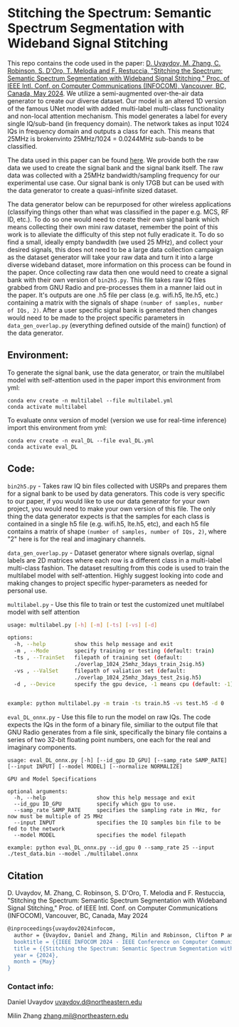 # Stitching the Spectrum: Semantic Spectrum Segmentation with Wideband Signal Stitching


This repo contains the code used in the paper: [D. Uvaydov, M. Zhang, C. Robinson, S. D'Oro, T. Melodia and F. Restuccia, "Stitching the Spectrum: Semantic Spectrum Segmentation with Wideband Signal Stitching," Proc. of IEEE Intl. Conf. on Computer Communications (INFOCOM), Vancouver, BC, Canada, May 2024]. 
We utilize a semi-augmented over-the-air data generator to create our diverse dataset.
Our model is an altered 1D version of the famous UNet model with added multi-label multi-class functionality and non-local attention mechanism. 
This model generates a label for every single IQ/sub-band (in frequency domain). The network takes as input 1024 IQs in frequency domain and outputs a class for each. This means that 25MHz is brokenvinto 25MHz/1024 = 0.0244MHz sub-bands to be classified. 

The data used in this paper can be found [here]. We provide both the raw data we used to create the signal bank and the signal bank itself. The raw data was collected with a 25MHz bandwidth/sampling frequency for our experimental use case. Our signal bank is only 17GB but can be used with the data generator to create a quasi-infinite sized dataset. 

The data generator below can be repurposed for other wireless applications (classifying things other than what was classified in the paper
e.g. MCS, RF ID, etc.). To do so one would need to create their own signal bank which means collecting their own mini raw dataset, remember the point of this work
is to alleviate the difficulty of this step not fully eradicate it. To do so find a small, ideally empty bandwdith (we used 25 MHz), and collect your desired signals, this does not need to be a large data collection campaign as the dataset generator will take your raw data and turn it into a large diverse wideband dataset, more information on this process can be found in the paper. Once collecting raw data then one would need to create a signal bank with their own version of ```bin2h5.py```. This file takes raw IQ files grabbed from GNU Radio and pre-processes them
in a manner laid out in the paper. It's outputs are one .h5 file per class (e.g. wifi.h5, lte.h5, etc.) containing a 
matrix with the signals of shape ```(number of samples, number of IQs, 2)```. After a user specific signal bank is generated then changes would need to be made
to the project specific parameters in ```data_gen_overlap.py``` (everything defined outside of the main() function) of the data generator.


## Environment:

To generate the signal bank, use the data generator, or train the multilabel model with self-attention used in the paper import this environment from yml:

    conda env create -n multilabel --file multilabel.yml
    conda activate multilabel

To evaluate onnx version of model (version we use for real-time inference) import this environment from yml:

    conda env create -n eval_DL --file eval_DL.yml
    conda activate eval_DL

## Code:

```bin2h5.py``` - Takes raw IQ bin files collected with USRPs and prepares them for a signal bank to be used by data generators. 
This code is very specific to our paper, if you would like to use our data generator for your own project, you would need
to make your own version of this file. The only thing the data generator expects is that the samples for each class is 
contained in a single h5 file (e.g. wifi.h5, lte.h5, etc), and each h5 file contains a matrix of shape ```(number of samples, number of IQs, 2)```, 
where "2" here is for the real and imaginary channels.


```data_gen_overlap.py``` - Dataset generator where signals overlap, signal labels are 2D matrices where each row is a
different class in a multi-label multi-class fashion. The dataset resulting from this code is used to train the 
multilabel model with self-attention. Highly suggest looking into code
and making changes to project specific hyper-parameters as needed for personal use.


```multilabel.py``` - Use this file to train or test the customized unet multilabel model with self attention
```bash
usage: multilabel.py [-h] [-m] [-ts] [-vs] [-d]

options:
  -h, --help         show this help message and exit
  -m , --Mode        specify training or testing (default: train)
  -ts , --TrainSet   filepath of training set (default:
                     ./overlap_1024_25mhz_3days_train_2sig.h5)
  -vs , --ValSet     filepath of valiation set (default:
                     ./overlap_1024_25mhz_3days_test_2sig.h5)
  -d , --Device      specify the gpu device, -1 means cpu (default: -1)

  
example: python multilabel.py -m train -ts train.h5 -vs test.h5 -d 0
```

```eval_DL_onnx.py``` - Use this file to run the model on raw IQs. The code expects the IQs in the form of a binary file, similiar to the output file that GNU Radio generates from a file sink, specifically the binary file contains a series of two 32-bit floating point numbers, one each for the real and imaginary components.

    usage: eval_DL_onnx.py [-h] [--id_gpu ID_GPU] [--samp_rate SAMP_RATE] [--input INPUT] [--model MODEL] [--normalize NORMALIZE]

    GPU and Model Specifications

    optional arguments:
      -h, --help                show this help message and exit
      --id_gpu ID_GPU           specify which gpu to use.
      --samp_rate SAMP_RATE     specifies the sampling rate in MHz, for now must be multiple of 25 MHz
      --input INPUT             specifies the IQ samples bin file to be fed to the network
      --model MODEL             specifies the model filepath

    example: python eval_DL_onnx.py --id_gpu 0 --samp_rate 25 --input ./test_data.bin --model ./multilabel.onnx

## Citation

D. Uvaydov, M. Zhang, C. Robinson, S. D'Oro, T. Melodia and F. Restuccia, "Stitching the Spectrum: Semantic Spectrum Segmentation with Wideband Signal Stitching," Proc. of IEEE Intl. Conf. on Computer Communications (INFOCOM), Vancouver, BC, Canada, May 2024

```sh
@inproceedings{uvaydov2024infocom,
  author = {Uvaydov, Daniel and Zhang, Milin and Robinson, Clifton P and D'Oro, Salvatore and Melodia, Tommaso and Restuccia, Francesco},
  booktitle = {{IEEE INFOCOM 2024 - IEEE Conference on Computer Communications}},
  title = {{Stitching the Spectrum: Semantic Spectrum Segmentation with Wideband Signal Stitching}},
  year = {2024},
  month = {May}
}
```

### Contact info:

Daniel Uvaydov
uvaydov.d@northeastern.edu

Milin Zhang
zhang.mil@northeastern.edu



[//]: # 

   [D. Uvaydov, M. Zhang, C. Robinson, S. D'Oro, T. Melodia and F. Restuccia, "Stitching the Spectrum: Semantic Spectrum Segmentation with Wideband Signal Stitching," Proc. of IEEE Intl. Conf. on Computer Communications (INFOCOM), Vancouver, BC, Canada, May 2024]: <https://arxiv.org/abs/2402.03465>
   [here]: <https://nam12.safelinks.protection.outlook.com/?url=http%3A%2F%2Fhdl.handle.net%2F2047%2FD20661303&data=05%7C02%7Cuvaydov.d%40northeastern.edu%7Ca3205ef7f0de454c4cd408dc7a6eb12a%7Ca8eec281aaa34daeac9b9a398b9215e7%7C0%7C0%7C638519863048001040%7CUnknown%7CTWFpbGZsb3d8eyJWIjoiMC4wLjAwMDAiLCJQIjoiV2luMzIiLCJBTiI6Ik1haWwiLCJXVCI6Mn0%3D%7C0%7C%7C%7C&sdata=G7pCaHZaYYA5qgBknNE2q%2BFsjeyW%2FHepr4LA36p6roc%3D&reserved=0>

   
